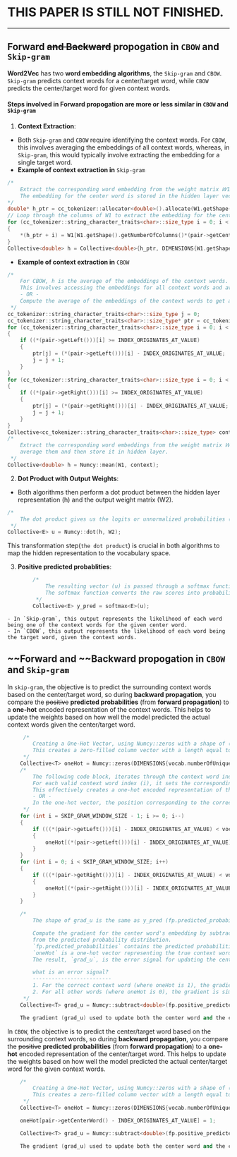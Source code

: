 # THIS PAPER IS STILL NOT FINISHED.
----

## __Forward__ ~~and __Backward__~~ propogation in `CBOW` and `Skip-gram` 
**Word2Vec** has two **word embedding algorithms**, the `Skip-gram` and `CBOW`. `Skip-gram` predicts context words for a center/target word, while `CBOW` predicts the center/target word for given context words.
#### Steps involved in Forward propogation are more or less similar in `CBOW` and `Skip-gram`
1. **Context Extraction**:
- Both `Skip-gram` and `CBOW` require identifying the context words. For `CBOW`, this involves averaging the embeddings of all context words, whereas, in `Skip-gram`, this would typically involve extracting the embedding for a single target word.
- __Example of context extraction in__ `Skip-gram`
```C++
/*
    Extract the corresponding word embedding from the weight matrix 𝑊1.
    The embedding for the center word is stored in the hidden layer vector h.
*/
double* h_ptr = cc_tokenizer::allocator<double>().allocate(W1.getShape().getNumberOfColumns());
// Loop through the columns of W1 to extract the embedding for the center word.
for (cc_tokenizer::string_character_traits<char>::size_type i = 0; i < W1.getShape().getNumberOfColumns(); i++)
{
    *(h_ptr + i) = W1[W1.getShape().getNumberOfColumns()*(pair->getCenterWord() - INDEX_ORIGINATES_AT_VALUE) + i];
}
Collective<double> h = Collective<double>{h_ptr, DIMENSIONS{W1.getShape().getNumberOfColumns(), 1, NULL, NULL}};
```
- __Example of context extraction in__ `CBOW`
```C++
/*
    For CBOW, h is the average of the embeddings of the context words. 
    This involves accessing the embeddings for all context words and averaging them.
    - OR -
    Compute the average of the embeddings of the context words to get a hidden representation, then use it to predict the center word.
 */
cc_tokenizer::string_character_traits<char>::size_type j = 0;
cc_tokenizer::string_character_traits<char>::size_type* ptr = cc_tokenizer::allocator<cc_tokenizer::string_character_traits<char>::size_type>().allocate(CBOW_WINDOW_SIZE*2);
for (cc_tokenizer::string_character_traits<char>::size_type i = 0; i < SKIP_GRAM_WINDOW_SIZE; i++)
{
    if ((*(pair->getLeft()))[i] >= INDEX_ORIGINATES_AT_VALUE)
    {
        ptr[j] = (*(pair->getLeft()))[i] - INDEX_ORIGINATES_AT_VALUE;
        j = j + 1;
    }
}
for (cc_tokenizer::string_character_traits<char>::size_type i = 0; i < SKIP_GRAM_WINDOW_SIZE; i++)
{
    if ((*(pair->getRight()))[i] >= INDEX_ORIGINATES_AT_VALUE)
    {
        ptr[j] = (*(pair->getRight()))[i] - INDEX_ORIGINATES_AT_VALUE;
        j = j + 1;
    }
}
Collective<cc_tokenizer::string_character_traits<char>::size_type> context = Collective<cc_tokenizer::string_character_traits<char>::size_type>{ptr, DIMENSIONS{CBOW_WINDOW_SIZE*2, 1, NULL, NULL}};
/*
    Extract the corresponding word embeddings from the weight matrix 𝑊1, 
    average them and then store it in hidden layer.
 */
Collective<double> h = Numcy::mean(W1, context);
```
2. **Dot Product with Output Weights**:
- Both algorithms then perform a dot product between the hidden layer representation (h) and the output weight matrix (W2).
```C++
/*
    The dot product gives us the logits or unnormalized probabilities (u), which can then be transformed into probabilities using a softmax function
 */
Collective<E> u = Numcy::dot(h, W2);
```
This transformation step(`the dot product`) is crucial in both algorithms to map the hidden representation to the vocabulary space.

3. **Positive predicted probablities**:
```C++
        /*
            The resulting vector (u) is passed through a softmax function to obtain the predicted probabilities (y_pred). 
            The softmax function converts the raw scores into probabilities.
         */
        Collective<E> y_pred = softmax<E>(u);
```
    - In `Skip-gram`, this output represents the likelihood of each word being one of the context words for the given center word.
    - In `CBOW`, this output represents the likelihood of each word being the target word, given the context words.

## ~~__Forward__ and ~~__Backward__ propogation in `CBOW` and `Skip-gram` 
In `skip-gram`, the objective is to predict the surrounding context words based on the center/target word, so during **backward propagation**, you compare the ~~positive~~ **predicted probabilities** (from **forward propagation**) to a **one-hot** encoded representation of the context words. This helps to update the weights based on how well the model predicted the actual context words given the center/target word.
```C++    
     /*
        Creating a One-Hot Vector, using Numcy::zeros with a shape of (1, vocab.numberOfUniqueTokens()).
        This creates a zero-filled column vector with a length equal to the vocabulary size
     */
    Collective<T> oneHot = Numcy::zeros(DIMENSIONS{vocab.numberOfUniqueTokens(), 1, NULL, NULL});
    /*
        The following code block, iterates through the context word indices (left and right) from the pair object.
        For each valid context word index (i), it sets the corresponding element in the oneHot vector to 1.
        This effectively creates a one-hot encoded representation of the context words.
        - OR -
        In the one-hot vector, the position corresponding to the correct context word is set to 1, and all other positions are 0. 
     */        
    for (int i = SKIP_GRAM_WINDOW_SIZE - 1; i >= 0; i--)
    {       
        if (((*(pair->getLeft()))[i] - INDEX_ORIGINATES_AT_VALUE) < vocab.numberOfUniqueTokens())
        {
            oneHot[(*(pair->getLeft()))[i] - INDEX_ORIGINATES_AT_VALUE] = 1;
        }
    }
    for (int i = 0; i < SKIP_GRAM_WINDOW_SIZE; i++)
    {
        if (((*(pair->getRight()))[i] - INDEX_ORIGINATES_AT_VALUE) < vocab.numberOfUniqueTokens())
        {
            oneHot[(*(pair->getRight()))[i] - INDEX_ORIGINATES_AT_VALUE] = 1;
        }        
    }

    /* 
        The shape of grad_u is the same as y_pred (fp.predicted_probabilities) which is (1, len(vocab) without redundency)

        Compute the gradient for the center word's embedding by subtracting the one-hot vector of the actual context word
        from the predicted probability distribution.
        `fp.predicted_probabilities` contains the predicted probabilities over all words in the vocabulary.
        `oneHot` is a one-hot vector representing the true context word in the vocabulary.
        The result, `grad_u`, is the error signal for updating the center word's embedding in the skip-gram model.

        what is an error signal?
        -------------------------
        1. For the correct context word (where oneHot is 1), the gradient is (predicted_probabilities - 1), meaning the model's prediction was off by that much.
        2. For all other words (where oneHot is 0), the gradient is simply predicted_probabilities, meaning the model incorrectly assigned a nonzero probability to these words(meaning the model's prediction was off by that much, which the whole of predicted_probability for that out of context word).        
     */
    Collective<T> grad_u = Numcy::subtract<double>(fp.positive_predicted_probabilities, oneHot);

    The gradient (grad_u) used to update both the center word and the context word embeddings. 
```
In `CBOW`, the objective is to predict the center/target word based on the surrounding context words, so during **backward propagation**, you compare the ~~positive~~ **predicted probabilities** (from **forward propagation**) to a **one-hot** encoded representation of the center/target word. This helps to update the weights based on how well the model predicted the actual center/target word for the given context words.
```C++
    /*
        Creating a One-Hot Vector, using Numcy::zeros with a shape of (1, vocab.numberOfUniqueTokens()).
        This creates a zero-filled column vector with a length equal to the vocabulary size
     */
    Collective<T> oneHot = Numcy::zeros(DIMENSIONS{vocab.numberOfUniqueTokens(), 1, NULL, NULL});

    oneHot[pair->getCenterWord() - INDEX_ORIGINATES_AT_VALUE] = 1;

    Collective<T> grad_u = Numcy::subtract<double>(fp.positive_predicted_probabilities, oneHot);

    The gradient (grad_u) used to update both the center word and the context word embeddings. 
```

